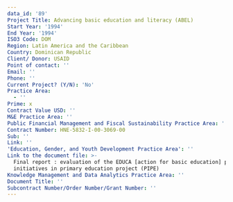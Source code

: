 ```yaml
---
data_id: '89'
Project Title: Advancing basic education and literacy (ABEL)
Start Year: '1994'
End Year: '1994'
ISO3 Code: DOM
Region: Latin America and the Caribbean
Country: Dominican Republic
Client/ Donor: USAID
Point of contact: ''
Email: ''
Phone: ''
Current Project? (Y/N): 'No'
Practice Area:
  - ''
Prime: x
Contract Value USD: ''
M&E Practice Area: ''
Public Financial Management and Fiscal Sustainability Practice Area: ''
Contract Number: HNE-5832-I-00-3069-00
Sub: ''
Link: ''
'Education, Gender, and Youth Development Practice Area': ''
Link to the document file: >-
  Final report : evaluation of the EDUCA [action for basic education] private
  initiatives in primary education project (PIPE)
Knowledge Management and Data Analytics Practice Area: ''
Document Title: ''
Subcontract Number/Order Number/Grant Number: ''
---
```

